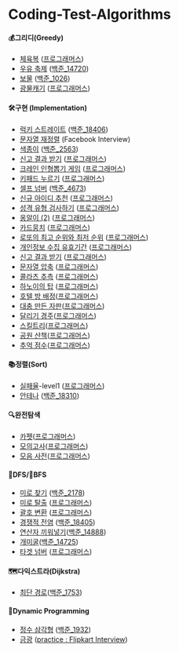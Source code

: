 # Coding-Test-Algorithms

#### 💰그리디(Greedy)

- [체육복](https://github.com/hoijoii/CodingTest-Algorithm/blob/master/Greedy/programmers_greedy_gym_clothes(level1).py) ([프로그래머스](https://programmers.co.kr/learn/courses/30/lessons/42862))
- [우유 축제](https://github.com/hoijoii/CodingTest-Algorithm/blob/main/Greedy/baekjoon_14720_milk_festival.py) ([백준_14720](https://www.acmicpc.net/problem/14720))
- [보물](https://github.com/hoijoii/CodingTest-Algorithm/blob/main/Greedy/baekjoon_1026_tresure.py) ([백준_1026](https://github.com/hoijoii/CodingTest-Algorithm/blob/main/Greedy/baekjoon_1026_tresure.py))
- [광물캐기](https://github.com/hoijoii/CodingTest-Algorithm/blob/main/Greedy/programmers_mining.py) ([프로그래머스](https://school.programmers.co.kr/learn/courses/30/lessons/172927))
  

#### 🛠️구현 (Implementation)

- [럭키 스트레이트](https://github.com/hoijoii/CodingTest-Algorithm/blob/master/Implementation/implementation_baekjoon_18406_lucky_straight.py) ([백준_18406](https://www.acmicpc.net/problem/18406))
- [문자열 재정렬](https://github.com/hoijoii/CodingTest-Algorithm/blob/master/Implementation/implementation_Facebook_Interview_rearrange_string.py) (Facebook Interview)
- [색종이](https://github.com/hoijoii/CodingTest-Algorithm/blob/main/Implementation/baekjoon_2563_color_paper.py) ([백준_2563](https://www.acmicpc.net/problem/2563))
- [신고 결과 받기](https://github.com/hoijoii/CodingTest-Algorithm/blob/main/Implementation/programmers_report_id.py) ([프로그래머스](https://school.programmers.co.kr/learn/courses/30/lessons/92334))
- [크레인 인형뽑기 게임](https://github.com/hoijoii/CodingTest-Algorithm/blob/main/Implementation/programmers_crain.py) ([프로그래머스](https://school.programmers.co.kr/learn/courses/30/lessons/64061))
- [키패드 누르기](https://github.com/hoijoii/CodingTest-Algorithm/blob/main/Implementation/programmers_keypad.py) ([프로그래머스](https://school.programmers.co.kr/learn/courses/30/lessons/67256))
- [셀프 넘버](https://github.com/hoijoii/CodingTest-Algorithm/blob/main/Implementation/baekjoon_4673_self_number.py) ([백준_4673](https://www.acmicpc.net/problem/4673))
- [신규 아이디 추천](https://github.com/hoijoii/CodingTest-Algorithm/blob/main/Implementation/programmers_new_id.py) ([프로그래머스](https://school.programmers.co.kr/learn/courses/30/lessons/72410))
- [성격 유형 검사하기](https://github.com/hoijoii/CodingTest-Algorithm/blob/main/Implementation/programmers_MBTI.py) ([프로그래머스](https://school.programmers.co.kr/learn/courses/30/lessons/118666))
- [옹알이 (2)](https://github.com/hoijoii/CodingTest-Algorithm/blob/main/Implementation/programmers_babbling.py) ([프로그래머스](https://school.programmers.co.kr/learn/courses/30/lessons/133499))
- [카드뭉치](https://github.com/hoijoii/CodingTest-Algorithm/blob/main/Implementation/programmers_card_dek.py) ([프로그래머스](https://school.programmers.co.kr/learn/courses/30/lessons/159994))
- [로또의 최고 순위와 최저 순위](https://github.com/hoijoii/CodingTest-Algorithm/blob/main/Implementation/programmers_min_max_lotto.p) ([프로그래머스](https://school.programmers.co.kr/learn/courses/30/lessons/77484))
- [개인정보 수집 유효기간](https://github.com/hoijoii/CodingTest-Algorithm/blob/main/Implementation/programmers_personal_info.py) ([프로그래머스](https://school.programmers.co.kr/learn/courses/30/lessons/150370))
- [신고 결과 받기](https://github.com/hoijoii/CodingTest-Algorithm/blob/main/Implementation/programmers_report_id.py) ([프로그래머스](https://school.programmers.co.kr/learn/courses/30/lessons/92334))
- [문자열 압축](https://github.com/hoijoii/CodingTest-Algorithm/blob/main/Implementation/programmers_string_press.py) ([프로그래머스](https://school.programmers.co.kr/learn/courses/30/lessons/60057))
- [콜라츠 추측](https://github.com/hoijoii/CodingTest-Algorithm/blob/main/Implementation/programmers_collatz.py) ([프로그래머스](https://school.programmers.co.kr/learn/courses/30/lessons/12943))
- [하노이의 탑](https://github.com/hoijoii/CodingTest-Algorithm/blob/main/Implementation/programmers_hanoi.py) ([프로그래머스](https://school.programmers.co.kr/learn/courses/30/lessons/12946))
- [호텔 방 배정](https://github.com/hoijoii/CodingTest-Algorithm/blob/main/Implementation/programmers_hotel_room.py)([프로그래머스](https://school.programmers.co.kr/learn/courses/30/lessons/64063))
- [대충 만든 자판](https://github.com/hoijoii/CodingTest-Algorithm/blob/main/Implementation/programmers_keyboard.py)([프로그래머스](https://school.programmers.co.kr/learn/courses/30/lessons/160586))
- [달리기 경주](https://github.com/hoijoii/CodingTest-Algorithm/blob/main/Implementation/programmers_running.py)([프로그래머스](https://school.programmers.co.kr/learn/courses/30/lessons/178871))
- [스킬트리](https://github.com/hoijoii/CodingTest-Algorithm/blob/main/Implementation/programmers_skill_tree.py)([프로그래머스](https://school.programmers.co.kr/learn/courses/30/lessons/49993))
- [공원 산책](https://github.com/hoijoii/CodingTest-Algorithm/blob/main/Implementation/programmers_walking_park.py)([프로그래머스](https://school.programmers.co.kr/learn/courses/30/lessons/172928))
- [추억 점수](https://github.com/hoijoii/CodingTest-Algorithm/blob/main/Implementation/programmers_yearning_score.py)([프로그래머스](https://school.programmers.co.kr/learn/courses/30/lessons/176963))

#### 📚정렬(Sort)

- [실패율](https://github.com/hoijoii/CodingTest-Algorithm/blob/master/Sort/programmers_sort_failure_rate(level1).py)-level1 ([프로그래머스](https://programmers.co.kr/learn/courses/30/lessons/42889))
- [안테나](https://github.com/hoijoii/CodingTest-Algorithm/blob/master/Sort/sort_baekjoon_18310_antenna.py) ([백준_18310](https://www.acmicpc.net/problem/18310))


#### 🔍완전탐색

- [카펫](https://github.com/hoijoii/CodingTest-Algorithm/blob/main/Brute_Force/programmers_carpet.py)([프로그래머스](https://school.programmers.co.kr/learn/courses/30/lessons/42842))
- [모의고사](https://github.com/hoijoii/CodingTest-Algorithm/blob/main/Implementation/programmers_mock_test.py)([프로그래머스](https://school.programmers.co.kr/learn/courses/30/lessons/42840))
- [모음 사전](https://github.com/hoijoii/CodingTest-Algorithm/blob/main/Implementation/programmers_vowel_dict.py)([프로그래머스](https://school.programmers.co.kr/learn/courses/30/lessons/84512))

 
#### 🌲DFS/🌊BFS

- [미로 찾기](https://github.com/hoijoii/CodingTest-Algorithm/blob/main/DFS%26BFS/baekjoon_2178_maze.py) ([백준_2178](https://www.acmicpc.net/problem/2178))
- [미로 탈출](https://github.com/hoijoii/CodingTest-Algorithm/blob/master/DFS%26BFS/ㄴbaekjoon_DFS%26BFS_14888_insert_operator.py) ([프로그래머스](https://school.programmers.co.kr/learn/courses/30/lessons/159993))
- [괄호 변환](https://github.com/hoijoii/CodingTest-Algorithm/blob/master/DFS%26BFS/baekjoon_DFS%26BFS_14888_insert_operator.py) ([프로그래머스](https://programmers.co.kr/learn/courses/30/lessons/60058))
- [경쟁적 전염](https://github.com/hoijoii/CodingTest-Algorithm/blob/master/DFS%26BFS/baekjoon_DFS%26BFS_18405_competitive_contagion.py) ([백준_18405](https://www.acmicpc.net/problem/18405))
- [연산자 끼워넣기](https://github.com/hoijoii/CodingTest-Algorithm/blob/master/DFS%26BFS/baekjoon_DFS%26BFS_14888_insert_operator.py)([백준_14888](https://www.acmicpc.net/problem/14888))
- [개미굴](https://github.com/hoijoii/CodingTest-Algorithm/blob/main/DFS%26BFS/baekjoon_14725_ant_house.py)([백준_14725](https://www.acmicpc.net/problem/14725))
- [타겟 넘버](https://github.com/hoijoii/CodingTest-Algorithm/blob/main/DFS%26BFS/programmers_target_number.py) ([프로그래머스](https://school.programmers.co.kr/learn/courses/30/lessons/43165))


#### 🗺️다익스트라(Dijkstra)

- [최단 경로](https://github.com/hoijoii/CodingTest-Algorithm/blob/main/Dijkstra/baekjoon_1753_shortest_path.py)([백준_1753](https://www.acmicpc.net/problem/1753))


#### 🧠Dynamic Programming

- [정수 삼각형](https://github.com/hoijoii/CodingTest-Algorithm/blob/master/Dynamic_programming/Baekjoon_integer_triangle.py) ([백준_1932](https://www.acmicpc.net/problem/1932))
- [금광](https://github.com/hoijoii/CodingTest-Algorithm/blob/master/Dynamic_programming/Flipkart_gold_mine.py) ([practice : Flipkart Interview](https://practice.geeksforgeeks.org/problems/gold-mine-problem2608/1))
